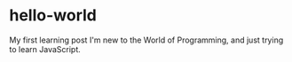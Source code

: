 # hello-world
My first learning post
I'm new to the World of Programming, and just trying to learn JavaScript.
